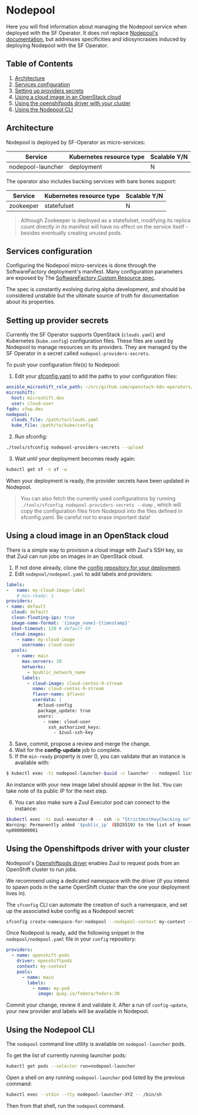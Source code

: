 # Nodepool

Here you will find information about managing the Nodepool service when deployed with the SF Operator.
It does not replace [Nodepool's documentation](https://zuul-ci.org/docs/nodepool/latest/),
but addresses specificities and idiosyncrasies induced by deploying Nodepool with the SF Operator.

## Table of Contents

1. [Architecture](#architecture)
1. [Services configuration](#services-configuration)
1. [Setting up providers secrets](#setting-up-providers-secrets)
1. [Using a cloud image in an OpenStack cloud](#using-a-cloud-image-in-an-openstack-cloud)
1. [Using the openshifpods driver with your cluster](#using-the-openshiftpods-driver-with-your-cluster)
1. [Using the Nodepool CLI](#using-the-nodepool-cli)

## Architecture

Nodepool is deployed by SF-Operator as micro-services:

| Service | Kubernetes resource type | Scalable Y/N |
|---------|--------------------------|-------------|
| nodepool-launcher | deployment | N |

The operator also includes backing services with bare bones support:

| Service | Kubernetes resource type | Scalable Y/N |
|---------|--------------------------|-------------|
| zookeeper | statefulset | N |

> Although Zookeeper is deployed as a statefulset, modifying its replica count directly in its manifest
will have no effect on the service itself - besides eventually creating unused pods.
## Services configuration

Configuring the Nodepool micro-services is done through the SoftwareFactory deployment's manifest. Many configuration parameters are exposed by The [SoftwareFactory Custom Resource spec](./../../config/crd/bases/sf.softwarefactory-project.io_softwarefactories.yaml).

The spec is constantly evolving during alpha development, and should be considered
unstable but the ultimate source of truth for documentation about its properties.

## Setting up provider secrets

Currently the SF Operator supports OpenStack (`clouds.yaml`) and Kubernetes (`kube.config`) configuration files. These files are used by Nodepool to manage resources on its providers.
They are managed by the SF Operator in a secret called `nodepool-providers-secrets`.

To push your configuration file(s) to Nodepool:

1. Edit your [sfconfig.yaml](./../../sfconfig.yaml) to add the paths to your configuration files:

```yaml
ansible_microshift_role_path: ~/src/github.com/openstack-k8s-operators/ansible-microshift-role
microshift:
  host: microshift.dev
  user: cloud-user
fqdn: sfop.dev
nodepool:
  clouds_file: /path/to/clouds.yaml
  kube_file: /path/to/kube/config
```

2. Run sfconfig:

```sh
./tools/sfconfig nodepool-providers-secrets --upload
```

3. Wait until your deployment becomes ready again:

```sh
kubectl get sf -n sf -w
```

When your deployment is ready, the provider secrets have been updated in Nodepool.

> You can also fetch the currently used configurations by running `./tools/sfconfig nodepool-providers-secrets --dump` ,
which will copy the configuration files from Nodepool into the files defined in sfconfig.yaml. Be careful not to erase
important data!

## Using a cloud image in an OpenStack cloud

There is a simple way to provision a cloud image with Zuul's SSH key, so that Zuul can run jobs on images in an OpenStack cloud.

1. If not done already, clone the [config repository for your deployment](./config_repository.md).
2. Edit `nodepool/nodepool.yaml` to add labels and providers:

```yaml
labels:
-   name: my-cloud-image-label
    # min-ready: 1
providers:
- name: default
  cloud: default
  clean-floating-ips: true
  image-name-format: '{image_name}-{timestamp}'
  boot-timeout: 120 # default 60
  cloud-images:
    - name: my-cloud-image
      username: cloud-user
  pools:
    - name: main
      max-servers: 10
      networks:
        - $public_network_name
      labels:
        - cloud-image: cloud-centos-9-stream
          name: cloud-centos-9-stream
          flavor-name: $flavor
          userdata: |
            #cloud-config
            package_update: true
            users:
              - name: cloud-user
                ssh_authorized_keys:
                  - $zuul-ssh-key
```

3. Save, commit, propose a review and merge the change.
4. Wait for the **config-update** job to complete.
5. If the `min-ready` property is over 0, you can validate that an instance is available with:

```sh
$ kubectl exec -ti nodepool-launcher-$uuid -c launcher -- nodepool list
```

An instance with your new image label should appear in the list. You can take note of its public IP for the next step.

6. You can also make sure a Zuul Executor pod can connect to the instance:

```sh
$kubectl exec -ti zuul-executor-0 -- ssh -o "StrictHostKeyChecking no" -i /var/lib/zuul-ssh/..data/priv cloud-user@$public_ip hostname
Warning: Permanently added '$public_ip' (ED25519) to the list of known hosts.
np0000000001
```

## Using the Openshiftpods driver with your cluster

Nodepool's [Openshiftpods driver](https://zuul-ci.org/docs/nodepool/latest/openshift-pods.html) enables
Zuul to request pods from an OpenShift cluster to run jobs.

We recommend using a dedicated namespace with the driver (if you intend to spawn pods in the same OpenShift cluster than the one your deployment lives in).

The `sfconfig` CLI can automate the creation of such a namespace, and set up the associated kube config as a Nodepool secret:

```sh
sfconfig create-namespace-for-nodepool --nodepool-context my-context --nodepool-namespace nodepool-pods
```

Once Nodepool is ready, add the following snippet in the `nodepool/nodepool.yaml` file in your `config` repository:

```yaml
providers:
  - name: openshift-pods
    driver: openshiftpods
    context: my-context
    pools:
      - name: main
        labels:
          - name: my-pod
            image: quay.io/fedora/fedora:38
```

Commit your change, review it and validate it. After a run of `config-update`, your new provider and
labels will be available in Nodepool.

## Using the Nodepool CLI

The `nodepool` command line utility is available on `nodepool-launcher` pods.

To get the list of currently running launcher pods:

```sh
kubectl get pods --selector run=nodepool-launcher
```

Open a shell on any running `nodepool-launcher` pod listed by the previous command:

```sh
kubectl exec --stdin --tty nodepool-launcher-XYZ -- /bin/sh
```

Then from that shell, run the `nodepool` command.
